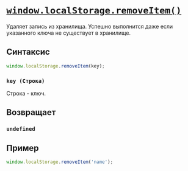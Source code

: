 # [`window.localStorage.removeItem()`](../index.md)

Удаляет запись из хранилища. Успешно выполнится даже если указанного ключа не существует в хранилище.

## Синтаксис

```js
window.localStorage.removeItem(key);
```

### `key (Строка)`

Строка - ключ.

## Возвращает

### `undefined`

## Пример

```js
window.localStorage.removeItem('name');
```

